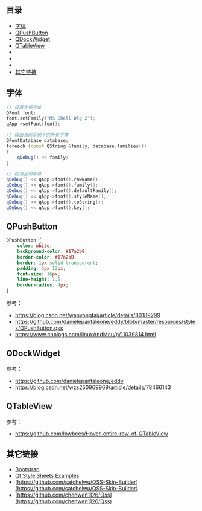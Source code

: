 ## 目录

- [字体](#字体)
- [QPushButton](#QPushButton)
- [QDockWidget](#QDockWidget)
- [QTableView](#QTableView)
- [](#)
- [](#)
- [](#)
- [其它链接](#其它链接)

## 字体

```c++
// 设置全局字体
QFont font;
font.setFamily("MS Shell Dlg 2");
qApp->setFont(font);

// 输出当前系统下的所有字体
QFontDatabase database;
foreach (const QString &family, database.families())
{
    qDebug() << family;
}

// 检测全局字体
qDebug() << qApp->font().rawName();
qDebug() << qApp->font().family();
qDebug() << qApp->font().defaultFamily();
qDebug() << qApp->font().styleName();
qDebug() << qApp->font().toString();
qDebug() << qApp->font().key();
```

## QPushButton

```css
QPushButton {
    color: white;
    background-color: #17a2b8;
    border-color: #17a2b8;
    border: 1px solid transparent;
    padding: 6px 12px;
    font-size: 16px;
    line-height: 1.5;
    border-radius: 4px;
}
```

参考：

- <https://blog.csdn.net/wanyongtai/article/details/80189299>
- <https://github.com/danielepantaleone/eddy/blob/master/resources/styles/QPushButton.qss>
- <https://www.cnblogs.com/linuxAndMcu/p/11039814.html>

## QDockWidget

参考：

- <https://github.com/danielepantaleone/eddy>
- <https://blog.csdn.net/wzs250969969/article/details/78466143>

## QTableView

参考：

- <https://github.com/lowbees/Hover-entire-row-of-QTableView>

## 其它链接

- [Bootstrap](https://www.runoob.com/bootstrap4/bootstrap4-tutorial.html)
- [Qt Style Sheets Examples](https://doc.qt.io/qt-5/stylesheet-examples.html)
- [https://github.com/satchelwu/QSS-Skin-Builder](https://github.com/satchelwu/QSS-Skin-Builder)
- [https://github.com/chenwen1126/Qss](https://github.com/chenwen1126/Qss)
